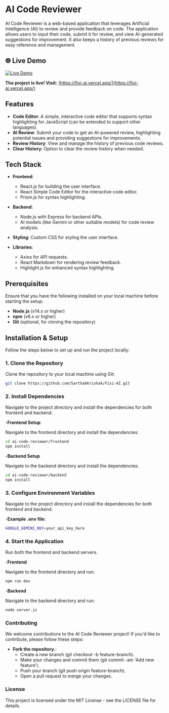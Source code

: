 # AI Code Reviewer

AI Code Reviewer is a web-based application that leverages Artificial Intelligence (AI) to review and provide feedback on code. The application allows users to input their code, submit it for review, and view AI-generated suggestions for improvement. It also keeps a history of previous reviews for easy reference and management.

## 🌐 Live Demo 

[![Live Demo](https://img.shields.io/badge/Live-Demo-blue?style=for-the-badge&logo=vercel)](https://fixi-ai.vercel.app/)

**The project is live! Visit:** [https://fixi-ai.vercel.app/](https://fixi-ai.vercel.app/)

## Features

- **Code Editor**: A simple, interactive code editor that supports syntax highlighting for JavaScript (can be extended to support other languages).
- **AI Review**: Submit your code to get an AI-powered review, highlighting potential issues and providing suggestions for improvements.
- **Review History**: View and manage the history of previous code reviews.
- **Clear History**: Option to clear the review history when needed.

## Tech Stack

- **Frontend**: 
  - React.js for building the user interface.
  - React Simple Code Editor for the interactive code editor.
  - Prism.js for syntax highlighting.
  
- **Backend**: 
  - Node.js with Express for backend APIs.
  - AI models (like Gemini or other suitable models) for code review analysis.
  
- **Styling**: Custom CSS for styling the user interface.

- **Libraries**: 
  - Axios for API requests.
  - React Markdown for rendering review feedback.
  - Highlight.js for enhanced syntax highlighting.

## Prerequisites

Ensure that you have the following installed on your local machine before starting the setup:

- **Node.js** (v14.x or higher)
- **npm** (v6.x or higher)
- **Git** (optional, for cloning the repository)

## Installation & Setup

Follow the steps below to set up and run the project locally:

### 1. Clone the Repository

Clone the repository to your local machine using Git:

```bash
git clone https://github.com/SarthakKrishak/Fixi-AI.git
```

### 2. Install Dependencies

Navigate to the project directory and install the dependencies for both frontend and backend.

-**Frontend Setup** 

Navigate to the frontend directory and install the dependencies:

```bash
cd ai-code-reviewer/frontend
npm install
```

-**Backend Setup** 

Navigate to the backend directory and install the dependencies:

```bash
cd ai-code-reviewer/backend
npm install
```

### 3. Configure Environment Variables

Navigate to the project directory and install the dependencies for both frontend and backend.

-**Example .env file:** 

```bash
GOOGLE_GEMINI_KEY=your_api_key_here
```

### 4. Start the Application

Run both the frontend and backend servers.

-**Frontend** 

Navigate to the frontend directory and run:

```bash
npm run dev
```

-**Backend** 

Navigate to the backend directory and run:

```bash
node server.js
```

### Contributing

We welcome contributions to the AI Code Reviewer project! If you'd like to contribute, please follow these steps:

- **Fork the repository.**: 
  - Create a new branch (git checkout -b feature-branch).
  - Make your changes and commit them (git commit -am 'Add new feature').
  - Push your branch (git push origin feature-branch).
  - Open a pull request to merge your changes.

### License
This project is licensed under the MIT License - see the LICENSE file for details.






